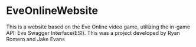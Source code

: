 # EveOnlineWebsite
This is a website based on the Eve Online video game, utilizing the in-game API: Eve Swagger Interface(ESI). This was a project developed by Ryan Romero and Jake Evans
